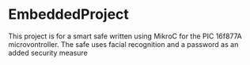# EmbeddedProject
This project is for a smart safe written using MikroC for the PIC 16f877A microvontroller. The safe uses facial recognition and a password as an added security measure
